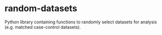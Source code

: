 # random-datasets
Python library containing functions to randomly select datasets for analysis (e.g. matched case-control datasets). 
